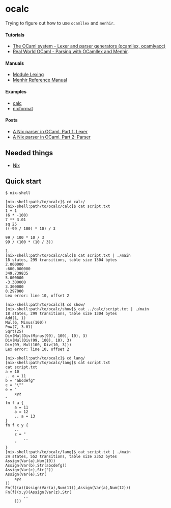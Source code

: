 # ocalc

Trying to figure out how to use `ocamllex` and `menhir`.

#### Tutorials
 * [The OCaml system - Lexer and parser generators (ocamllex, ocamlyacc)](https://caml.inria.fr/pub/docs/manual-ocaml/lexyacc.html)
 * [Real World OCaml - Parsing with OCamllex and Menhir](https://dev.realworldocaml.org/parsing-with-ocamllex-and-menhir.html).

#### Manuals
 * [Module Lexing](https://caml.inria.fr/pub/docs/manual-ocaml/libref/Lexing.html)
 * [Menhir Reference Manual](http://gallium.inria.fr/~fpottier/menhir/manual.html)

#### Examples
 * [calc](https://gitlab.inria.fr/fpottier/menhir/tree/master/demos/calc)
 * [nixformat](https://github.com/d2km/nixformat)

#### Posts
 * [A Nix parser in OCaml. Part 1: Lexer](https://pl-rants.net/posts/nix-parser-in-ocaml-part1/)
 * [A Nix parser in OCaml. Part 2: Parser](https://pl-rants.net/posts/nix-parser-in-ocaml-part2/)

Needed things
---
 * [Nix](https://nixos.org/nix/)

Quick start
---
```
$ nix-shell
```
```
[nix-shell:path/to/ocalc]$ cd calc/
[nix-shell:path/to/ocalc/calc]$ cat script.txt
1 + 1
(6 * -100)
7 ** 3.01
sq 25
((-99 / 100) * 10) / 3

99 / 100 * 10 / 3
99 / (100 * (10 / 3))

1..
[nix-shell:path/to/ocalc/calc]$ cat script.txt | ./main
18 states, 299 transitions, table size 1304 bytes
2.000000
-600.000000
349.739835
5.000000
-3.300000
3.300000
0.297000
Lex error: line 10, offset 2
```
```
[nix-shell:path/to/ocalc]$ cd show/
[nix-shell:path/to/ocalc/show]$ cat ../calc/script.txt | ./main
18 states, 299 transitions, table size 1304 bytes
Add(1, 1)
Mul(6, Minus(100))
Pow(7, 3.01)
Sqrt(25)
Div(Mul(Div(Minus(99), 100), 10), 3)
Div(Mul(Div(99, 100), 10), 3)
Div(99, Mul(100, Div(10, 3)))
Lex error: line 10, offset 2
```
```
[nix-shell:path/to/ocalc]$ cd lang/
[nix-shell:path/to/ocalc/lang]$ cat script.txt
cat script.txt
a = 10
.. a = 11
b = "abcdefg"
c = "\""
e = "
    xyz
"
fn f a {
    a = 11
    a = 12
    .. a = 13
}
fn f x y {
    ..
    z = "
        ..
    "
}
[nix-shell:path/to/ocalc/lang]$ cat script.txt | ./main
24 states, 552 transitions, table size 2352 bytes
Assign(Var(a),Num(10))
Assign(Var(b),Str(abcdefg))
Assign(Var(c),Str("))
Assign(Var(e),Str(
    xyz
))
Fn(f)(a)(Assign(Var(a),Num(11)),Assign(Var(a),Num(12)))
Fn(f)(x,y)(Assign(Var(z),Str(
        ..
    )))
```
